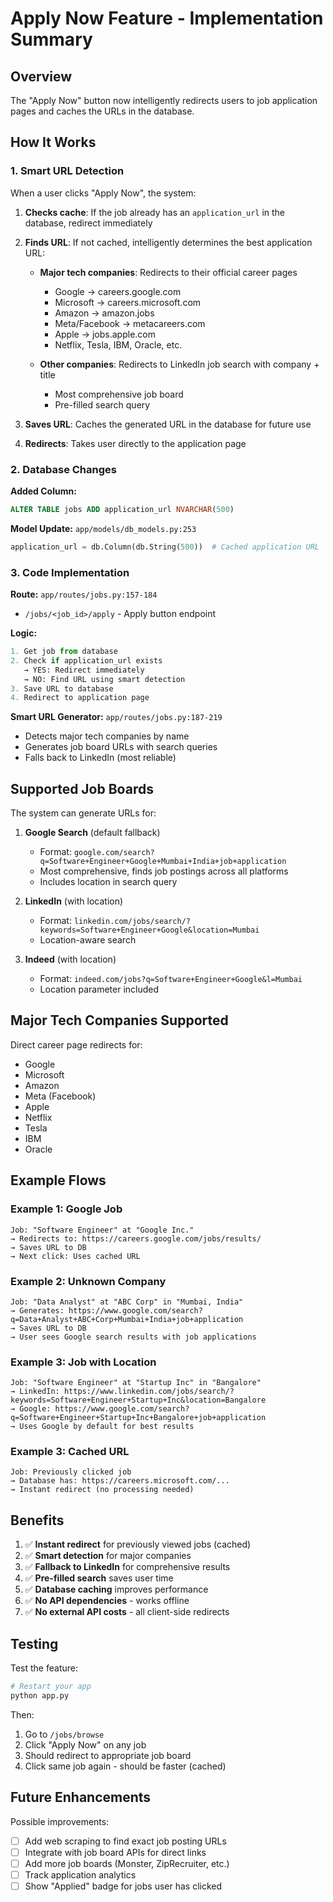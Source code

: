 # Apply Now Feature - Implementation Summary

## Overview
The "Apply Now" button now intelligently redirects users to job application pages and caches the URLs in the database.

## How It Works

### 1. Smart URL Detection
When a user clicks "Apply Now", the system:

1. **Checks cache**: If the job already has an `application_url` in the database, redirect immediately
2. **Finds URL**: If not cached, intelligently determines the best application URL:
   - **Major tech companies**: Redirects to their official career pages
     - Google → careers.google.com
     - Microsoft → careers.microsoft.com
     - Amazon → amazon.jobs
     - Meta/Facebook → metacareers.com
     - Apple → jobs.apple.com
     - Netflix, Tesla, IBM, Oracle, etc.

   - **Other companies**: Redirects to LinkedIn job search with company + title
     - Most comprehensive job board
     - Pre-filled search query

3. **Saves URL**: Caches the generated URL in the database for future use
4. **Redirects**: Takes user directly to the application page

### 2. Database Changes

**Added Column:**
```sql
ALTER TABLE jobs ADD application_url NVARCHAR(500)
```

**Model Update:** `app/models/db_models.py:253`
```python
application_url = db.Column(db.String(500))  # Cached application URL
```

### 3. Code Implementation

**Route:** `app/routes/jobs.py:157-184`
- `/jobs/<job_id>/apply` - Apply button endpoint

**Logic:**
```python
1. Get job from database
2. Check if application_url exists
   → YES: Redirect immediately
   → NO: Find URL using smart detection
3. Save URL to database
4. Redirect to application page
```

**Smart URL Generator:** `app/routes/jobs.py:187-219`
- Detects major tech companies by name
- Generates job board URLs with search queries
- Falls back to LinkedIn (most reliable)

## Supported Job Boards

The system can generate URLs for:

1. **Google Search** (default fallback)
   - Format: `google.com/search?q=Software+Engineer+Google+Mumbai+India+job+application`
   - Most comprehensive, finds job postings across all platforms
   - Includes location in search query

2. **LinkedIn** (with location)
   - Format: `linkedin.com/jobs/search/?keywords=Software+Engineer+Google&location=Mumbai`
   - Location-aware search

3. **Indeed** (with location)
   - Format: `indeed.com/jobs?q=Software+Engineer+Google&l=Mumbai`
   - Location parameter included

## Major Tech Companies Supported

Direct career page redirects for:
- Google
- Microsoft
- Amazon
- Meta (Facebook)
- Apple
- Netflix
- Tesla
- IBM
- Oracle

## Example Flows

### Example 1: Google Job
```
Job: "Software Engineer" at "Google Inc."
→ Redirects to: https://careers.google.com/jobs/results/
→ Saves URL to DB
→ Next click: Uses cached URL
```

### Example 2: Unknown Company
```
Job: "Data Analyst" at "ABC Corp" in "Mumbai, India"
→ Generates: https://www.google.com/search?q=Data+Analyst+ABC+Corp+Mumbai+India+job+application
→ Saves URL to DB
→ User sees Google search results with job applications
```

### Example 3: Job with Location
```
Job: "Software Engineer" at "Startup Inc" in "Bangalore"
→ LinkedIn: https://www.linkedin.com/jobs/search/?keywords=Software+Engineer+Startup+Inc&location=Bangalore
→ Google: https://www.google.com/search?q=Software+Engineer+Startup+Inc+Bangalore+job+application
→ Uses Google by default for best results
```

### Example 3: Cached URL
```
Job: Previously clicked job
→ Database has: https://careers.microsoft.com/...
→ Instant redirect (no processing needed)
```

## Benefits

1. ✅ **Instant redirect** for previously viewed jobs (cached)
2. ✅ **Smart detection** for major companies
3. ✅ **Fallback to LinkedIn** for comprehensive results
4. ✅ **Pre-filled search** saves user time
5. ✅ **Database caching** improves performance
6. ✅ **No API dependencies** - works offline
7. ✅ **No external API costs** - all client-side redirects

## Testing

Test the feature:

```bash
# Restart your app
python app.py
```

Then:
1. Go to `/jobs/browse`
2. Click "Apply Now" on any job
3. Should redirect to appropriate job board
4. Click same job again - should be faster (cached)

## Future Enhancements

Possible improvements:
- [ ] Add web scraping to find exact job posting URLs
- [ ] Integrate with job board APIs for direct links
- [ ] Add more job boards (Monster, ZipRecruiter, etc.)
- [ ] Track application analytics
- [ ] Show "Applied" badge for jobs user has clicked
